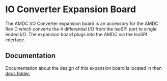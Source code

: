 # IO Converter Expansion Board

The AMDC I/O Converter expansion board is an accessory for the AMDC Rev D which converts the 4 differential I/O from the IsoSPI port to single ended I/O. The expansion board plugs into the AMDC via the IsoSPI interface. 

## Documentation

Documentation about the design of this expansion board is located in then [docs folder.](docs/)